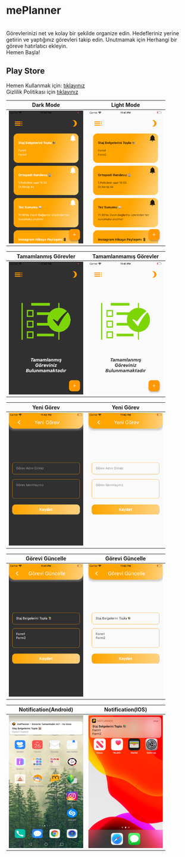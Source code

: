 # mePlanner

<br>
Görevlerinizi net ve kolay bir şekilde organize edin.
Hedefleriniz yerine getirin ve yaptığınız görevleri takip edin.
Unutmamak için Herhangi bir göreve hatırlatıcı ekleyin.
<br>
Hemen Başla!

## Play Store

Hemen Kullanmak için: [tıklayınız](xx)
<br>
Gizlilik Politikası için [tıklayınız](https://www.harunayyildiz.com/gizlilik-bildirimi/)

Dark Mode | Light Mode
------------ | -------------
<img src="https://github.com/harunayyildiz/meplanner/blob/master/assets/HomePage_Dark.png" alt="Dark Mode" width="200" height="356"> | <img src="https://github.com/harunayyildiz/meplanner/blob/master/assets/HomePage_Light.png" alt="Light Mode" width="200" height="356">



Tamamlanmış Görevler | Tamamlanmamış Görevler
------------ | -------------
<img src="https://github.com/harunayyildiz/meplanner/blob/master/assets/NoItem_Dark.png" alt="Dark Mode" width="200" height="356"> | <img src="https://github.com/harunayyildiz/meplanner/blob/master/assets/NoItem_Light.png" alt="Light Mode" width="200" height="356">


Yeni Görev | Yeni Görev
------------ | -------------
<img src="https://github.com/harunayyildiz/meplanner/blob/master/assets/NewTodo_Dark.png" alt="Yeni Görev" width="200" height="356"> | <img src="https://github.com/harunayyildiz/meplanner/blob/master/assets/NewTodo_Light.png" alt="Light Mode" width="200" height="356">


Görevi Güncelle | Görevi Güncelle
------------ | -------------
<img src="https://github.com/harunayyildiz/meplanner/blob/master/assets/UpdateTodo_Dark.png" alt="Dark Mode" width="200" height="356"> | <img src="https://github.com/harunayyildiz/meplanner/blob/master/assets/UpdateTodo_Light.png" alt="Light Mode" width="200" height="356">

Notification(Android) | Notification(IOS)
------------ | -------------
<img src="https://github.com/harunayyildiz/meplanner/blob/master/assets/Notification_Android.jpg" alt="Geçmiş Ödül" width="200" height="356"> | <img src="https://github.com/harunayyildiz/meplanner/blob/master/assets/Notification_Ios.png" alt="Geçmiş Ödül" width="200" height="356">



